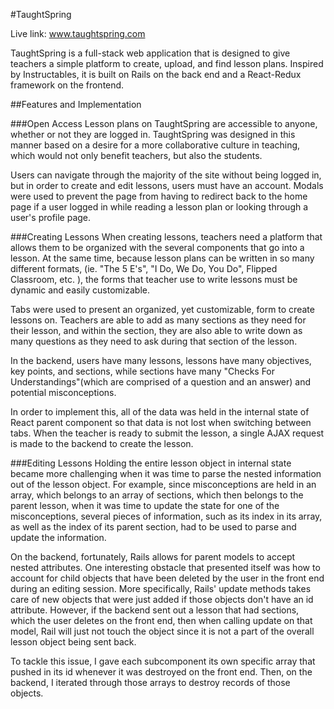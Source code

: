 #TaughtSpring

Live link: www.taughtspring.com

TaughtSpring is a full-stack web application that is designed to give teachers a simple platform to create,
upload, and find lesson plans. Inspired by Instructables, it is built on Rails on the back end and a React-Redux framework on the frontend.

##Features and Implementation

###Open Access
Lesson plans on TaughtSpring are accessible to anyone, whether or not they are logged in. TaughtSpring was designed in this manner based on a desire for a more collaborative culture in teaching, which would not only benefit teachers, but also the students.

Users can navigate through the majority of the site without being logged in, but in order to create and edit lessons, users must have an account. Modals were used to prevent the page from having to redirect back to the home page if a user logged in while reading a lesson plan or looking through a user's profile page.

###Creating Lessons
When creating lessons, teachers need a platform that allows them to be organized with the several components that go into a lesson. At the same time, because lesson plans can be written in so many different formats, (ie. "The 5 E's", "I Do, We Do, You Do", Flipped Classroom, etc. ), the forms that teacher use to write lessons must be dynamic and easily customizable.

Tabs were used to present an organized, yet customizable, form to create lessons on. Teachers are able to add as many sections as they need for their lesson, and within the section, they are also able to write down as many questions as they need to ask during that section of the lesson.

In the backend, users have many lessons, lessons have many objectives, key points, and sections, while sections have many "Checks For Understandings"(which are comprised of a question and an answer) and potential misconceptions.

In order to implement this, all of the data was held in the internal state of React parent component so that data is not lost when switching between tabs. When the teacher is ready to submit the lesson, a single AJAX request is made to the backend to create the lesson.

###Editing Lessons
Holding the entire lesson object in internal state became more challenging when it was time to parse the nested information out of the lesson object. For example, since misconceptions are held in an array, which belongs to an array of sections, which then belongs to the parent lesson, when it was time to update the state for one of the misconceptions, several pieces of information, such
as its index in its array, as well as the index of its parent section, had to be used to parse and update the information.

On the backend, fortunately, Rails allows for parent models to accept nested attributes. One interesting obstacle that presented itself was how to account for child objects that have been deleted by the user in the front end during an editing session. More specifically, Rails' update methods takes care of new objects that were just added if those objects don't have an id attribute. However, if the backend sent out a lesson that had sections, which the user deletes on the front end, then when calling update on that model, Rail will just not touch the object since it is not a part of the overall lesson object being sent back.

To tackle this issue, I gave each subcomponent its own specific array that pushed in its id whenever it was destroyed on the front end. Then, on the backend, I iterated through those arrays to destroy records of those objects.
